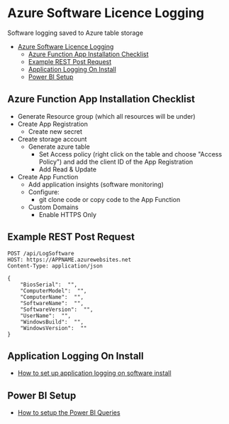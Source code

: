 # Azure Software Licence Logging

Software logging saved to Azure table storage

- [Azure Software Licence Logging](#azure-software-licence-logging)
  - [Azure Function App Installation Checklist](#azure-function-app-installation-checklist)
  - [Example REST Post Request](#example-rest-post-request)
  - [Application Logging On Install](#application-logging-on-install)
  - [Power BI Setup](#power-bi-setup)

## Azure Function App Installation Checklist

- Generate Resource group (which all resources will be under)
- Create App Registration
  - Create new secret
- Create storage account
  - Generate azure table
    - Set Access policy (right click on the table and choose "Access Policy") and add the client ID of the App Registration
    - Add Read & Update
- Create App Function
  - Add application insights (software monitoring)
  - Configure:
    - git clone code or copy code to the App Function
  - Custom Domains
    - Enable HTTPS Only

## Example REST Post Request

```HTTP REST
POST /api/LogSoftware
HOST: https://APPNAME.azurewebsites.net
Content-Type: application/json

{
    "BiosSerial":  "",
    "ComputerModel":  "",
    "ComputerName":  "",
    "SoftwareName":  "",
    "SoftwareVersion":  "",
    "UserName":  "",
    "WindowsBuild":  "",
    "WindowsVersion":  ""
}

```

## Application Logging On Install

- [How to set up application logging on software install](Resources\Application_Logging_on_Install\README.md)

## Power BI Setup

- [How to setup the Power BI Queries](Resources\Power_BI_Setup\README.md)
